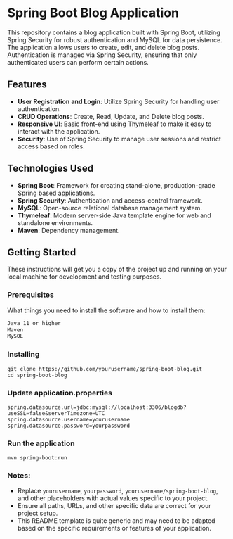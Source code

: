 # Spring Boot Blog Application

This repository contains a blog application built with Spring Boot, utilizing Spring Security for robust authentication and MySQL for data persistence. The application allows users to create, edit, and delete blog posts. Authentication is managed via Spring Security, ensuring that only authenticated users can perform certain actions.

## Features

- **User Registration and Login**: Utilize Spring Security for handling user authentication.
- **CRUD Operations**: Create, Read, Update, and Delete blog posts.
- **Responsive UI**: Basic front-end using Thymeleaf to make it easy to interact with the application.
- **Security**: Use of Spring Security to manage user sessions and restrict access based on roles.

## Technologies Used

- **Spring Boot**: Framework for creating stand-alone, production-grade Spring based applications.
- **Spring Security**: Authentication and access-control framework.
- **MySQL**: Open-source relational database management system.
- **Thymeleaf**: Modern server-side Java template engine for web and standalone environments.
- **Maven**: Dependency management.

## Getting Started

These instructions will get you a copy of the project up and running on your local machine for development and testing purposes.

### Prerequisites

What things you need to install the software and how to install them:

```bash
Java 11 or higher
Maven
MySQL
```

### Installing
```
git clone https://github.com/yourusername/spring-boot-blog.git
cd spring-boot-blog
```


### Update application.properties
```
spring.datasource.url=jdbc:mysql://localhost:3306/blogdb?useSSL=false&serverTimezone=UTC
spring.datasource.username=yourusername
spring.datasource.password=yourpassword
```



### Run the application
```
mvn spring-boot:run
```


### Notes:

- Replace `yourusername`, `yourpassword`, `yourusername/spring-boot-blog`, and other placeholders with actual values specific to your project.
- Ensure all paths, URLs, and other specific data are correct for your project setup.
- This README template is quite generic and may need to be adapted based on the specific requirements or features of your application.


